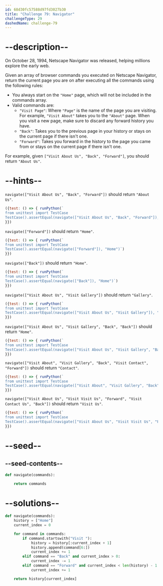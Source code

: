 ```yaml
---
id: 68d30fc57588d97fd3027b30
title: "Challenge 79: Navigator"
challengeType: 29
dashedName: challenge-79
---
```


# --description--

On October 28, 1994, Netscape Navigator was released, helping millions explore the early web.

Given an array of browser commands you executed on Netscape Navigator, return the current page you are on after executing all the commands using the following rules:

- You always start on the `"Home"` page, which will not be included in the commands array.
- Valid commands are:
  - `"Visit Page"`: Where `"Page"` is the name of the page you are visiting. For example, `"Visit About"` takes you to the `"About"` page. When you visit a new page, make sure to discard any forward history you have.
  - `"Back"`: Takes you to the previous page in your history or stays on the current page if there isn't one.
  - `"Forward"`: Takes you forward in the history to the page you came from or stays on the current page if there isn't one.

For example, given `["Visit About Us", "Back", "Forward"]`, you should return `"About Us"`.

# --hints--

`navigate(["Visit About Us", "Back", "Forward"])` should return `"About Us"`.

```js
({test: () => { runPython(`
from unittest import TestCase
TestCase().assertEqual(navigate(["Visit About Us", "Back", "Forward"]), "About Us")`)
}})
```

`navigate(["Forward"])` should return `"Home"`.

```js
({test: () => { runPython(`
from unittest import TestCase
TestCase().assertEqual(navigate(["Forward"]), "Home")`)
}})
```

`navigate(["Back"])` should return `"Home"`.

```js
({test: () => { runPython(`
from unittest import TestCase
TestCase().assertEqual(navigate(["Back"]), "Home")`)
}})
```

`navigate(["Visit About Us", "Visit Gallery"])` should return `"Gallery"`.

```js
({test: () => { runPython(`
from unittest import TestCase
TestCase().assertEqual(navigate(["Visit About Us", "Visit Gallery"]), "Gallery")`)
}})
```

`navigate(["Visit About Us", "Visit Gallery", "Back", "Back"])` should return `"Home"`.

```js
({test: () => { runPython(`
from unittest import TestCase
TestCase().assertEqual(navigate(["Visit About Us", "Visit Gallery", "Back", "Back"]), "Home")`)
}})
```

`navigate(["Visit About", "Visit Gallery", "Back", "Visit Contact", "Forward"])` should return `"Contact"`.

```js
({test: () => { runPython(`
from unittest import TestCase
TestCase().assertEqual(navigate(["Visit About", "Visit Gallery", "Back", "Visit Contact", "Forward"]), "Contact")`)
}})
```

`navigate(["Visit About Us", "Visit Visit Us", "Forward", "Visit Contact Us", "Back"])` should return `"Visit Us"`.

```js
({test: () => { runPython(`
from unittest import TestCase
TestCase().assertEqual(navigate(["Visit About Us", "Visit Visit Us", "Forward", "Visit Contact Us", "Back"]), "Visit Us")`)
}})
```

# --seed--

## --seed-contents--

```py
def navigate(commands):

    return commands
```

# --solutions--

```py
def navigate(commands):
    history = ["Home"]
    current_index = 0

    for command in commands:
        if command.startswith("Visit "):
            history = history[:current_index + 1]
            history.append(command[6:])
            current_index += 1
        elif command == "Back" and current_index > 0:
            current_index -= 1
        elif command == "Forward" and current_index < len(history) - 1:
            current_index += 1

    return history[current_index]
```
